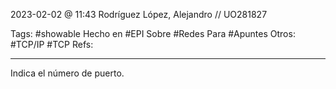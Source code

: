 2023-02-02 @ 11:43
Rodríguez López, Alejandro // UO281827

Tags:
	#showable
	Hecho en #EPI
	Sobre #Redes
	Para #Apuntes
	Otros: #TCP/IP #TCP
	Refs:
 
<hr>

Indica el número de puerto.